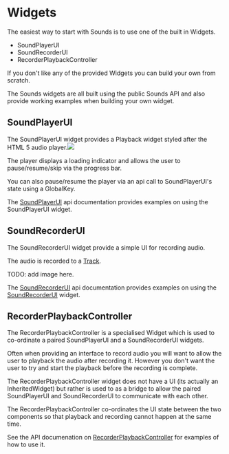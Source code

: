 # Widgets

The easiest way to start with Sounds is to use one of the built in Widgets.

* SoundPlayerUI
* SoundRecorderUI
* RecorderPlaybackController

If you don't like any of the provided Widgets you can build your own from scratch.

The Sounds widgets are all built using the public Sounds API and also provide working examples when building your own widget.

## SoundPlayerUI

The SoundPlayerUI widget provides a Playback widget styled after the HTML 5 audio player.![](https://raw.githubusercontent.com/bsutton/sounds/master/images/SoundPlayerUI.png)

The player displays a loading indicator and allows the user to pause/resume/skip via the progress bar.

You can also pause/resume the player via an api call to SoundPlayerUI's state using a GlobalKey.

The [SoundPlayerUI](../api/soundplayerui.md) api documentation provides examples on using the SoundPlayerUI widget.

## SoundRecorderUI

The SoundRecorderUI  widget provide a simple UI for recording audio.

The audio is recorded to a [Track](../api/track.md).

TODO: add image here.

The [SoundRecorderUI](../api/soundrecorderui.md) api documentation provides examples on using the [SoundRecorderUI](../api/soundrecorderui.md) widget.

## RecorderPlaybackController

The RecorderPlaybackController is a specialised Widget which is used to co-ordinate a paired SoundPlayerUI and a SoundRecorderUI  widgets.

Often when providing an interface to record audio you will want to allow the user to playback the audio after recording it. However you don't want the user to try and start the playback before the recording is complete.

The RecorderPlaybackController widget does not have a UI \(its actually an InheritedWidget\) but rather is used to as a bridge to allow the paired SoundPlayerUI and SoundRecorderUI to communicate with each other.

The RecorderPlaybackController co-ordinates the UI state between the two components so that playback and recording cannot happen at the same time.

See the API documenation on [RecorderPlaybackController](../api/recorderplaybackcontroller.md) for examples of how to use it.

